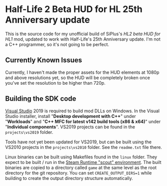 Half-Life 2 Beta HUD for HL 25th Anniversary update
======================

This is the source code for my unofficial build of SiPlus's *HL2 beta HUD for HL1* mod, updated to work with Half-Life's 25th Anniversary update. I'm not a C++ programmer, so it's not going to be perfect.

Currently Known Issues
-------
Currently, I haven't made the proper assets for the HUD elements at 1080p and above resolutions yet, so the HUD will be completely broken once you've set the resolution to be higher than 720p.

Building the SDK code
-------

[Visual Studio](https://visualstudio.microsoft.com/) 2019 is required to build mod DLLs on Windows. In the Visual Studio installer, install "**Desktop development with C++**" under "**Workloads**" and "**C++ MFC for latest v142 build tools (x86 & x64)**" under "**Individual components**". VS2019 projects can be found in the `projects\vs2019` folder.

Tools have not yet been updated for VS2019, but can be built using the VS2010 projects in the `projects\vs2010` folder. See the `readme.txt` file there.

Linux binaries can be built using Makefiles found in the `linux` folder. They expect to be built / run in the [Steam Runtime "scout" environment](https://gitlab.steamos.cloud/steamrt/scout/sdk). The built binaries are copied to a directory called `game` at the same level as the root directory for the git repository. You can set `CREATE_OUTPUT_DIRS=1` while building to create the output directory structure automatically.
